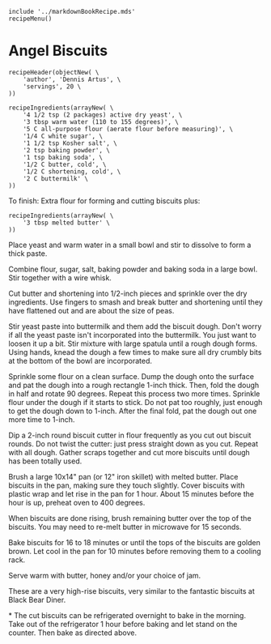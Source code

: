 ~~~ markdown-script
include '../markdownBookRecipe.mds'
recipeMenu()
~~~

# Angel Biscuits

~~~ markdown-script
recipeHeader(objectNew( \
    'author', 'Dennis Artus', \
    'servings', 20 \
))
~~~

~~~ markdown-script
recipeIngredients(arrayNew( \
    '4 1/2 tsp (2 packages) active dry yeast', \
    '3 tbsp warm water (110 to 155 degrees)', \
    '5 C all-purpose flour (aerate flour before measuring)', \
    '1/4 C white sugar', \
    '1 1/2 tsp Kosher salt', \
    '2 tsp baking powder', \
    '1 tsp baking soda', \
    '1/2 C butter, cold', \
    '1/2 C shortening, cold', \
    '2 C buttermilk' \
))
~~~

To finish:  Extra flour for forming and cutting biscuits plus:

~~~ markdown-script
recipeIngredients(arrayNew( \
    '3 tbsp melted butter' \
))
~~~

Place yeast and warm water in a small bowl and stir to dissolve to form a thick paste.

Combine flour, sugar, salt, baking powder and baking soda in a large bowl. Stir together with a wire
whisk.

Cut butter and shortening into 1/2-inch pieces and sprinkle over the dry ingredients. Use fingers
to smash and break butter and shortening until they have flattened out and are about the size of
peas.

Stir yeast paste into buttermilk and them add the biscuit dough. Don't worry if all the yeast paste
isn't incorporated into the buttermilk. You just want to loosen it up a bit. Stir mixture with large
spatula until a rough dough forms. Using hands, knead the dough a few times to make sure all dry
crumbly bits at the bottom of the bowl are incorporated.

Sprinkle some flour on a clean surface. Dump the dough onto the surface and pat the dough into a
rough rectangle 1-inch thick. Then, fold the dough in half and rotate 90 degrees. Repeat this
process two more times. Sprinkle flour under the dough if it starts to stick. Do not pat too
roughly, just enough to get the dough down to 1-inch. After the final fold, pat the dough out one
more time to 1-inch.

Dip a 2-inch round biscuit cutter in flour frequently as you cut out biscuit rounds. Do not twist
the cutter: just press straight down as you cut. Repeat with all dough. Gather scraps together and
cut more biscuits until dough has been totally used.

Brush a large 10x14" pan (or 12" iron skillet) with melted butter. Place biscuits in the pan, making
sure they touch slightly. Cover biscuits with plastic wrap and let rise in the pan for 1 hour. About
15 minutes before the hour is up, preheat oven to 400 degrees.

When biscuits are done rising, brush remaining butter over the top of the biscuits. You may need to
re-melt butter in microwave for 15 seconds.

Bake biscuits for 16 to 18 minutes or until the tops of the biscuits are golden brown. Let cool in
the pan for 10 minutes before removing them to a cooling rack.

Serve warm with butter, honey and/or your choice of jam.

These are a very high-rise biscuits, very similar to the fantastic biscuits at Black Bear Diner.

\* The cut biscuits can be refrigerated overnight to bake in the morning. Take out of the refrigerator
1 hour before baking and let stand on the counter. Then bake as directed above.
